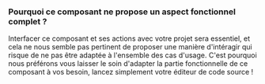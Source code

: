 ### Pourquoi ce composant ne propose un aspect fonctionnel complet ?
Interfacer ce composant et ses actions avec votre projet sera essentiel, et cela ne nous semble pas pertinent de proposer une manière d'intéragir qui risque de ne pas être adaptée à l'ensemble des cas d'usage.
C'est pourquoi nous préférons vous laisser le soin d'adapter la partie fonctionnelle de ce composant à vos besoin, lancez simplement votre éditeur de code source !

